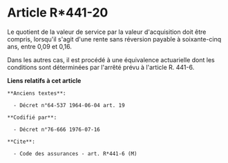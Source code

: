 # Article R*441-20

Le quotient de la valeur de service par la valeur d'acquisition doit être compris, lorsqu'il s'agit d'une rente sans
réversion payable à soixante-cinq ans, entre 0,09 et 0,16.

Dans les autres cas, il est procédé à une équivalence actuarielle dont les conditions sont déterminées par l'arrêté prévu à
l'article R. 441-6.

**Liens relatifs à cet article**

	**Anciens textes**:

	  - Décret n°64-537 1964-06-04 art. 19

	**Codifié par**:

	  - Décret n°76-666 1976-07-16

	**Cite**:

	  - Code des assurances - art. R*441-6 (M)
